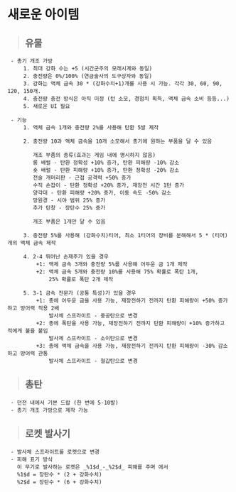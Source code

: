 # 새로운 아이템

> ## 유물

     - 총기 개조 가방
         1. 최대 강화 수는 +5 (시간군주의 모래시계와 동일)
         2. 충전량은 0%/100% (연금술사의 도구상자와 동일)
         3. 강화는 액체 금속 30 * (강화수치+1)개를 사용 시 가능. 각각 30, 60, 90, 120, 150개.
         4. 충전량 충전 방식은 아직 미정 (턴 소모, 경험치 획득, 액체 금속 소비 등등...)
         5. 새로운 UI 필요

     - 기능
         1. 액체 금속 1개와 충전량 2%를 사용해 탄환 5발 제작

         2. 충전량 10과 액체 금속을 10개 소모해서 총기에 원하는 부품을 달 수 있음
         
            개조 부품의 종류(효과는 게임 내에 명시하지 않음)
            롱 배럴 - 탄환 정확성 +10% 증가, 탄환 피해량 -10% 감소
            숏 배럴 - 탄환 피해량 +10% 증가, 탄환 정확성 -20% 감소
            전술 개머리판 - 근접 공격력 +50% 증가
            수직 손잡이 - 탄환 정확성 +20% 증가, 재장전 시간 1턴 증가
            양각대 - 탄환 피해량 +20% 증가, 이동 속도 -50% 감소
            망원경 - 시야 범위 25% 증가
            추가 탄창 - 장탄수 25% 증가

            개조 부품은 1개만 달 수 있음

         3. 충전량 5%를 사용해 (강화수치)티어, 최소 1티어의 장비를 분해해서 5 * (티어)개의 액체 금속 제작
         
         4. 2-4 뛰어난 손재주가 있을 경우
             +1: 액체 금속 3개와 충전량 5%를 사용해 어두운 금 1개 제작
             +2: 액체 금속 5개와 충전량 10%를 사용해 75% 확률로 폭탄 1개, 
                 25% 확률로 폭탄 2개 제작

         5. 3-1 금속 전문가 (공통 특성)가 있을 경우
             +1: 총에 어두운 금을 사용 가능, 재장전하기 전까지 탄환 피해량이 +50% 증가하고 방어력 적용 2배
                 발사체 스프라이트 - 중공탄으로 변경
             +2: 총에 폭탄을 사용 가능, 재장전하기 전까지 탄환 피해량이 +10% 증가하고 적에게 불을 붙임
                 발사체 스프라이트 - 소이탄으로 변경
             +3: 총에 액체 금속을 사용 가능, 재장전하기 전까지 탄환 피해량이 -30% 감소하고 방어력 관통
                 발사체 스프라이트 - 철갑탄으로 변경

> ## 총탄

     - 던전 내에서 기본 드랍 (한 번에 5-10발)
     - 총기 개조 가방으로 제작 가능

> ## 로켓 발사기
     - 발사체 스프라이트를 로켓으로 변경
     - 피해 표기 방식
       이 무기로 발사하는 로켓은 _%1$d_-_%2$d_ 피해를 주며 에서
       %1$d = 장탄수 * (2 + 강화수치)
       %2$d = 장탄수 * (6 + 강화수치)